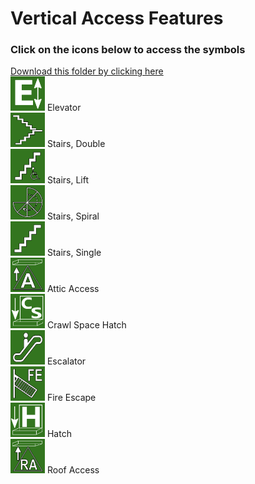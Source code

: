 # Vertical Access Features<br>
### Click on the icons below to access the symbols<br>
<a href='https://minhaskamal.github.io/DownGit/#/home?url=https://github.com/NAPSG/DHS-Symbol-Server/tree/main/dhs-symbol/assets/icons/Preplan/Vertical Access Features'>Download this folder by clicking here</a><br><a href='https://github.com/NAPSG/DHS-Symbol-Server/raw/main/dhs-symbol/assets/icons/Preplan/Vertical%20Access%20Features/icon-CEA.svg'><img src='icon-CEA.svg' width='55'></a> Elevator<br><a href='https://github.com/NAPSG/DHS-Symbol-Server/raw/main/dhs-symbol/assets/icons/Preplan/Vertical%20Access%20Features/icon-CEB.svg'><img src='icon-CEB.svg' width='55'></a> Stairs, Double<br><a href='https://github.com/NAPSG/DHS-Symbol-Server/raw/main/dhs-symbol/assets/icons/Preplan/Vertical%20Access%20Features/icon-CEC.svg'><img src='icon-CEC.svg' width='55'></a> Stairs, Lift<br><a href='https://github.com/NAPSG/DHS-Symbol-Server/raw/main/dhs-symbol/assets/icons/Preplan/Vertical%20Access%20Features/icon-CED.svg'><img src='icon-CED.svg' width='55'></a> Stairs, Spiral<br><a href='https://github.com/NAPSG/DHS-Symbol-Server/raw/main/dhs-symbol/assets/icons/Preplan/Vertical%20Access%20Features/icon-CEE.svg'><img src='icon-CEE.svg' width='55'></a> Stairs, Single<br><a href='https://github.com/NAPSG/DHS-Symbol-Server/raw/main/dhs-symbol/assets/icons/Preplan/Vertical%20Access%20Features/icon-CEF.svg'><img src='icon-CEF.svg' width='55'></a> Attic Access<br><a href='https://github.com/NAPSG/DHS-Symbol-Server/raw/main/dhs-symbol/assets/icons/Preplan/Vertical%20Access%20Features/icon-CEG.svg'><img src='icon-CEG.svg' width='55'></a> Crawl Space Hatch<br><a href='https://github.com/NAPSG/DHS-Symbol-Server/raw/main/dhs-symbol/assets/icons/Preplan/Vertical%20Access%20Features/icon-CEH.svg'><img src='icon-CEH.svg' width='55'></a> Escalator<br><a href='https://github.com/NAPSG/DHS-Symbol-Server/raw/main/dhs-symbol/assets/icons/Preplan/Vertical%20Access%20Features/icon-CEI.svg'><img src='icon-CEI.svg' width='55'></a> Fire Escape<br><a href='https://github.com/NAPSG/DHS-Symbol-Server/raw/main/dhs-symbol/assets/icons/Preplan/Vertical%20Access%20Features/icon-CEJ.svg'><img src='icon-CEJ.svg' width='55'></a> Hatch<br><a href='https://github.com/NAPSG/DHS-Symbol-Server/raw/main/dhs-symbol/assets/icons/Preplan/Vertical%20Access%20Features/icon-CEK.svg'><img src='icon-CEK.svg' width='55'></a> Roof Access<br>
